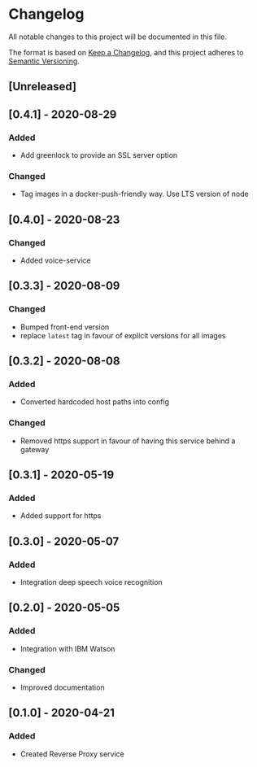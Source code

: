 # Changelog
All notable changes to this project will be documented in this file.

The format is based on [Keep a Changelog](https://keepachangelog.com/en/1.0.0/),
and this project adheres to [Semantic Versioning](https://semver.org/spec/v2.0.0.html).

## [Unreleased]

## [0.4.1] - 2020-08-29
### Added
- Add greenlock to provide an SSL server option
### Changed
- Tag images in a docker-push-friendly way. Use LTS version of node	

## [0.4.0] - 2020-08-23
### Changed
- Added voice-service

## [0.3.3] - 2020-08-09
### Changed
- Bumped front-end version
- replace `latest` tag in favour of explicit versions for all images

## [0.3.2] - 2020-08-08
### Added
- Converted hardcoded host paths into config
### Changed
- Removed https support in favour of having this service behind a gateway

## [0.3.1] - 2020-05-19
### Added
- Added support for https

## [0.3.0] - 2020-05-07
### Added
- Integration deep speech voice recognition

## [0.2.0] - 2020-05-05
### Added
- Integration with IBM Watson
### Changed
- Improved documentation 

## [0.1.0] - 2020-04-21
### Added
- Created Reverse Proxy service

